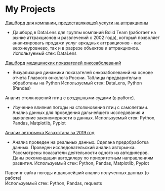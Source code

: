# My Projects

[Дашборд для компании, предоставляющей услуги на аттракционы](https://datalens.yandex.ru/twkmkautffa8i-dashbord-bolid) 
- Дашборд в DataLens для группы компаний Bolid Team (работает на рынке аттракционов и развлечений с 2002 года), который позволяет анализировать продажи услуг аркадных аттракционов - как верхнеуровнево, так и в разрезе объектов и аттракционов.
  Используемый стек: DataLens
  
[Дашборд медицинских показателей онкозаболеваний](https://datalens.yandex/dpzmxrkdj9vo2) 
- Визуализация динамики показателей онкозаболеваний на основе отчета Главного онколога России. Таблицы предварительно обработаны на Python
  Используемый стек: DataLens, Python (Pandas)

Анализ столкновений птиц с воздушными судами (в работе). 
- Изучение влияния погоды на столкновения птиц с самолетами. Анализ данных для проведения дальнейшего исследования и выявление закономерности в данных.
Используемый стек:  Python, Pandas, Matplotlib, Pyplot 
 
 [Анализ авторынка Казахстана за 2019 год](https://github.com/EvgeniyaRozh/My-Projects/blob/main/auto_kz.ipynb) 
- Анализ проведен на реальных данных. Сделана предобработка данных. Проведен исследовательский анализ авторынка. Рассмотрены показатели деятельности одного из автодилеров. Даны рекомендации автодилеру по приоритетным направлениям развития.
Используемый стек: Python, Pandas, Matplotlib, Pyplot 

Парсинг сайта погоды и дальнейший анализ полученных данных (в работе)   
 Используемый стек: Python, Pandas, requests
